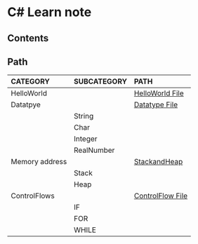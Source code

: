 # C# Learn note

## Contents


## Path
| CATEGORY       | SUBCATEGORY | PATH                                             |
| :------------- | :---------- | :----------------------------------------------- |
| HelloWorld     |             | [HelloWorld File](./HelloWorld/HelloWorld.cs)    |
| Datatpye       |             | [Datatype File](./Datatype/Datatype.cs)          |
|                | String      |                                                  |
|                | Char        |                                                  |
|                | Integer     |                                                  |
|                | RealNumber  |                                                  |
| Memory address |             | [StackandHeap](./StackandHeap/Program.cs)        |
|                | Stack       |                                                  |
|                | Heap        |                                                  |
| ControlFlows   |             | [ControlFlow File](./Controlflow/Controlflow.cs) |
|                | IF          |                                                  |
|                | FOR         |                                                  |
|                | WHILE       |                                                  |